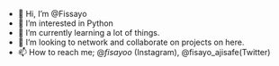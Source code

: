 - 👋 Hi, I’m @Fissayo
- 👀 I’m interested in Python
- 🌱 I’m currently learning a lot of things.
- 💞️ I’m looking to network and collaborate on projects on here.
- 📫 How to reach me; @_fisayoo_ (Instagram), @fisayo_ajisafe(Twitter)


<!---
Fissayo/Fissayo is a ✨ special ✨ repository because its `README.md` (this file) appears on your GitHub profile.
You can click the Preview link to take a look at your changes.
--->

